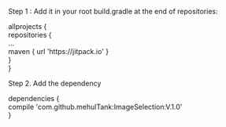 <p>Step 1 : Add it in your root build.gradle at the end of repositories:</p>

<p>allprojects {<br />
 repositories {<br />
 ...<br />
 maven { url 'https://jitpack.io' }<br />
 }<br />
 }</p>

<p>Step 2. Add the dependency</p>

<p> dependencies {<br />
 compile 'com.github.mehulTank:ImageSelection:V.1.0'<br />
 }</p>

<p>
</p>
